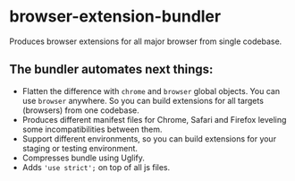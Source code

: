# browser-extension-bundler

Produces browser extensions for all major browser from single codebase.

## The bundler automates next things:

* Flatten the difference with `chrome` and `browser` global objects.
  You can use `browser` anywhere. So you can build extensions for all
  targets (browsers) from one codebase.
* Produces different manifest files for Chrome, Safari and Firefox leveling some incompatibilities between them.
* Support different environments, so you can build extensions for your staging or testing environment.
* Compresses bundle using Uglify.
* Adds `'use strict';` on top of all js files.
